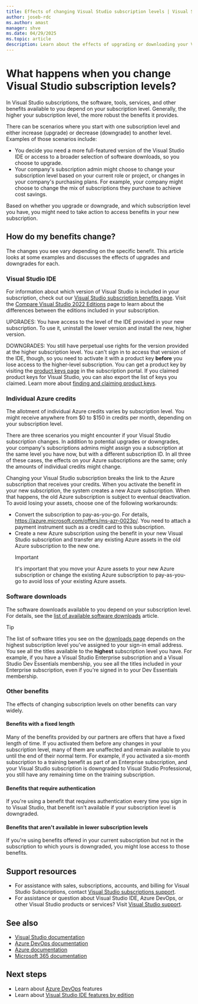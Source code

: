 ```yaml
---
title: Effects of changing Visual Studio subscription levels | Visual Studio Marketplace
author: joseb-rdc
ms.author: amast
manager: shve
ms.date: 04/29/2025
ms.topic: article
description: Learn about the effects of upgrading or downloading your Visual Studio subscription level.
---
```


# What happens when you change Visual Studio subscription levels?

In Visual Studio subscriptions, the software, tools, services, and other benefits available to you depend on your subscription level. Generally, the higher your subscription level, the more robust the benefits it provides. 

There can be scenarios where you start with one subscription level and either increase (upgrade) or decrease (downgrade) to another level. Examples of those scenarios include:
+ You decide you need a more full-featured version of the Visual Studio IDE or access to a broader selection of software downloads, so you choose to upgrade. 
+ Your company's subscription admin might choose to change your subscription level based on your current role or project, or changes in your company's purchasing plans. For example, your company might choose to change the mix of subscriptions they purchase to achieve cost savings. 

Based on whether you upgrade or downgrade, and which subscription level you have, you might need to take action to access benefits in your new subscription.

## How do my benefits change?

The changes you see vary depending on the specific benefit. This article looks at some examples and discusses the effects of upgrades and downgrades for each.

### Visual Studio IDE

For information about which version of Visual Studio is included in your subscription, check out our [Visual Studio subscription benefits page](https://visualstudio.microsoft.com/vs/benefits/). Visit the [Compare Visual Studio 2022 Editions](https://visualstudio.microsoft.com/vs/compare/) page to learn about the differences between the editions included in your subscription.
 
UPGRADES: You have access to the level of the IDE provided in your new subscription. To use it, uninstall the lower version and install the new, higher version. 

DOWNGRADES: You still have perpetual use rights for the version provided at the higher subscription level. You can't sign in to access that version of the IDE, though, so you need to activate it with a product key **before** you lose access to the higher-level subscription. You can get a product key by visiting the [product keys page](https://my.visualstudio.com/productkeys) in the subscription portal. If you claimed product keys for Visual Studio, you can also export the list of keys you claimed. Learn more about [finding and claiming product keys](find-keys.md).

### Individual Azure credits

The allotment of individual Azure credits varies by subscription level. You might receive anywhere from $0 to $150 in credits per month, depending on your subscription level. 

There are three scenarios you might encounter if your Visual Studio subscription changes. In addition to potential upgrades or downgrades, your company's subscriptions admins might assign you a subscription at the same level you have now, but with a different subscription ID. In all three of these cases, the effects on your Azure subscriptions are the same; only the amounts of individual credits might change. 

Changing your Visual Studio subscription breaks the link to the Azure subscription that receives your credits. When you activate the benefit in your new subscription, the system creates a new Azure subscription. When that happens, the old Azure subscription is subject to eventual deactivation. To avoid losing your assets, choose one of the following workarounds:
+ Convert the subscription to pay-as-you-go. For details, https://azure.microsoft.com/offers/ms-azr-0023p/. You need to attach a payment instrument such as a credit card to this subscription. 
+ Create a new Azure subscription using the benefit in your new Visual Studio subscription and transfer any existing Azure assets in the old Azure subscription to the new one. 
  > [!IMPORTANT]
  > It's important that you move your Azure assets to your new Azure subscription or change the existing Azure subscription to pay-as-you-go to avoid loss of your existing Azure assets. 
 
### Software downloads

The software downloads available to you depend on your subscription level. For details, see the [list of available software downloads](software-download-list.md) article. 

  > [!TIP] 
  > The list of software titles you see on the [downloads page](https://my.visualstudio.com/downloads) depends on the highest subscription level you've assigned to your sign-in email address. You see all the titles available to the **highest** subscription level you have. For example, if you have a Visual Studio Enterprise subscription and a Visual Studio Dev Essentials membership, you see all the titles included in your Enterprise subscription, even if you're signed in to your Dev Essentials membership. 

### Other benefits 

The effects of changing subscription levels on other benefits can vary widely. 

#### Benefits with a fixed length

Many of the benefits provided by our partners are offers that have a fixed length of time. If you activated them before any changes in your subscription level, many of them are unaffected and remain available to you until the end of their normal term. For example, if you activated a six-month subscription to a training benefit as part of an Enterprise subscription, and your Visual Studio subscription is downgraded to Visual Studio Professional, you still have any remaining time on the training subscription. 

#### Benefits that require authentication

If you're using a benefit that requires authentication every time you sign in to Visual Studio, that benefit isn't available if your subscription level is downgraded. 

#### Benefits that aren't available in lower subscription levels

If you're using benefits offered in your current subscription but not in the subscription to which yours is downgraded, you might lose access to those benefits. 

## Support resources

+ For assistance with sales, subscriptions, accounts, and billing for Visual Studio Subscriptions, contact [Visual Studio subscriptions support](https://my.visualstudio.com/gethelp).
+ For assistance or question about Visual Studio IDE, Azure DevOps, or other Visual Studio products or services? Visit [Visual Studio support](https://visualstudio.microsoft.com/support/).

## See also

+ [Visual Studio documentation](/visualstudio/)
+ [Azure DevOps documentation](/azure/devops/)
+ [Azure documentation](/azure/)
+ [Microsoft 365 documentation](/microsoft-365/)

## Next steps

+ Learn about [Azure DevOps](https://azure.microsoft.com/services/devops/) features
+ Learn about [Visual Studio IDE features by edition](https://visualstudio.microsoft.com/vs/compare/)
